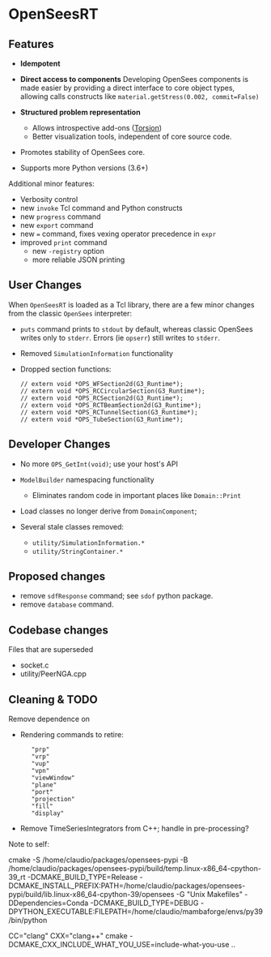 # OpenSeesRT

## Features

- **Idempotent**

- **Direct access to components** Developing OpenSees components
  is made easier by providing a direct interface to core object
  types, allowing calls constructs like `material.getStress(0.002, commit=False)`

- **Structured problem representation**

  - Allows introspective add-ons ([Torsion]())
  - Better visualization tools, independent of core source code.

- Promotes stability of OpenSees core.

- Supports more Python versions (3.6+)

Additional minor features:

- Verbosity control
- new `invoke` Tcl command and Python constructs
- new `progress` command
- new `export` command
- new `=` command, fixes vexing operator precedence in `expr`
- improved `print` command
  - new `-registry` option
  - more reliable JSON printing



## User Changes

When `OpenSeesRT` is loaded as a Tcl library, there are a few minor
changes from the classic `OpenSees` interpreter:

- `puts` command prints to `stdout` by default, whereas classic OpenSees
  writes only to `stderr`. Errors (ie `opserr`) still writes to `stderr`.

- Removed `SimulationInformation` functionality

- Dropped section functions:

      // extern void *OPS_WFSection2d(G3_Runtime*);
      // extern void *OPS_RCCircularSection(G3_Runtime*);
      // extern void *OPS_RCSection2d(G3_Runtime*);
      // extern void *OPS_RCTBeamSection2d(G3_Runtime*);
      // extern void *OPS_RCTunnelSection(G3_Runtime*);
      // extern void *OPS_TubeSection(G3_Runtime*);




## Developer Changes

- No more `OPS_GetInt(void)`; use your host's API

- `ModelBuilder` namespacing functionality

  - Eliminates random code in important places like `Domain::Print`

- Load classes no longer derive from `DomainComponent`;

- Several stale classes removed:
  - `utility/SimulationInformation.*`
  - `utility/StringContainer.*`

## Proposed changes

- remove `sdfResponse` command; see `sdof` python package.
- remove `database` command.

## Codebase changes

Files that are superseded

- socket.c
- utility/PeerNGA.cpp

## Cleaning & TODO


Remove dependence on

- Rendering commands to retire:
  ```
     "prp"
     "vrp"
     "vup"
     "vpn"
     "viewWindow"
     "plane"
     "port"
     "projection"
     "fill"
     "display"
  ```

- Remove TimeSeriesIntegrators from C++; handle in pre-processing?

Note to self:

  cmake -S /home/claudio/packages/opensees-pypi -B /home/claudio/packages/opensees-pypi/build/temp.linux-x86_64-cpython-39_rt -DCMAKE_BUILD_TYPE=Release -DCMAKE_INSTALL_PREFIX:PATH=/home/claudio/packages/opensees-pypi/build/lib.linux-x86_64-cpython-39/opensees -G "Unix Makefiles" -DDependencies=Conda -DCMAKE_BUILD_TYPE=DEBUG -DPYTHON_EXECUTABLE:FILEPATH=/home/claudio/mambaforge/envs/py39/bin/python

  CC="clang" CXX="clang++" cmake -DCMAKE_CXX_INCLUDE_WHAT_YOU_USE=include-what-you-use ..


